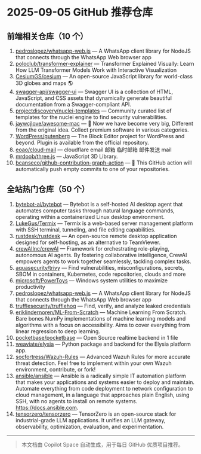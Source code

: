 # 2025-09-05 GitHub 推荐仓库

## 前端相关仓库（10 个）

1. [pedroslopez/whatsapp-web.js](https://github.com/pedroslopez/whatsapp-web.js) — A WhatsApp client library for NodeJS that connects through the WhatsApp Web browser app
2. [poloclub/transformer-explainer](https://github.com/poloclub/transformer-explainer) — Transformer Explained Visually: Learn How LLM Transformer Models Work with Interactive Visualization
3. [CesiumGS/cesium](https://github.com/CesiumGS/cesium) — An open-source JavaScript library for world-class 3D globes and maps 🌎
4. [swagger-api/swagger-ui](https://github.com/swagger-api/swagger-ui) — Swagger UI is a collection of HTML, JavaScript, and CSS assets that dynamically generate beautiful documentation from a Swagger-compliant API.
5. [projectdiscovery/nuclei-templates](https://github.com/projectdiscovery/nuclei-templates) — Community curated list of templates for the nuclei engine to find security vulnerabilities.
6. [jaywcjlove/awesome-mac](https://github.com/jaywcjlove/awesome-mac) —  Now we have become very big, Different from the original idea. Collect premium software in various categories.
7. [WordPress/gutenberg](https://github.com/WordPress/gutenberg) — The Block Editor project for WordPress and beyond. Plugin is available from the official repository.
8. [eoao/cloud-mail](https://github.com/eoao/cloud-mail) — cloudflare email 邮箱 临时邮箱 邮件发送 mail
9. [mrdoob/three.js](https://github.com/mrdoob/three.js) — JavaScript 3D Library.
10. [bcanseco/github-contribution-graph-action](https://github.com/bcanseco/github-contribution-graph-action) — 🙈 This GitHub action will automatically push empty commits to one of your repositories.

## 全站热门仓库（50 个）

1. [bytebot-ai/bytebot](https://github.com/bytebot-ai/bytebot) — Bytebot is a self-hosted AI desktop agent that automates computer tasks through natural language commands, operating within a containerized Linux desktop environment.
2. [LukeGus/Termix](https://github.com/LukeGus/Termix) — Termix is a web-based server management platform with SSH terminal, tunneling, and file editing capabilities.
3. [rustdesk/rustdesk](https://github.com/rustdesk/rustdesk) — An open-source remote desktop application designed for self-hosting, as an alternative to TeamViewer.
4. [crewAIInc/crewAI](https://github.com/crewAIInc/crewAI) — Framework for orchestrating role-playing, autonomous AI agents. By fostering collaborative intelligence, CrewAI empowers agents to work together seamlessly, tackling complex tasks.
5. [aquasecurity/trivy](https://github.com/aquasecurity/trivy) — Find vulnerabilities, misconfigurations, secrets, SBOM in containers, Kubernetes, code repositories, clouds and more
6. [microsoft/PowerToys](https://github.com/microsoft/PowerToys) — Windows system utilities to maximize productivity
7. [pedroslopez/whatsapp-web.js](https://github.com/pedroslopez/whatsapp-web.js) — A WhatsApp client library for NodeJS that connects through the WhatsApp Web browser app
8. [trufflesecurity/trufflehog](https://github.com/trufflesecurity/trufflehog) — Find, verify, and analyze leaked credentials
9. [eriklindernoren/ML-From-Scratch](https://github.com/eriklindernoren/ML-From-Scratch) — Machine Learning From Scratch. Bare bones NumPy implementations of machine learning models and algorithms with a focus on accessibility. Aims to cover everything from linear regression to deep learning.
10. [pocketbase/pocketbase](https://github.com/pocketbase/pocketbase) — Open Source realtime backend in 1 file
11. [weaviate/elysia](https://github.com/weaviate/elysia) — Python package and backend for the Elysia platform app.
12. [socfortress/Wazuh-Rules](https://github.com/socfortress/Wazuh-Rules) — Advanced Wazuh Rules for more accurate threat detection. Feel free to implement within your own Wazuh environment, contribute, or fork!
13. [ansible/ansible](https://github.com/ansible/ansible) — Ansible is a radically simple IT automation platform that makes your applications and systems easier to deploy and maintain. Automate everything from code deployment to network configuration to cloud management, in a language that approaches plain English, using SSH, with no agents to install on remote systems. https://docs.ansible.com.
14. [tensorzero/tensorzero](https://github.com/tensorzero/tensorzero) — TensorZero is an open-source stack for industrial-grade LLM applications. It unifies an LLM gateway, observability, optimization, evaluation, and experimentation.

---

> 本文档由 Copilot Space 自动生成，用于每日 GitHub 优质项目推荐。
